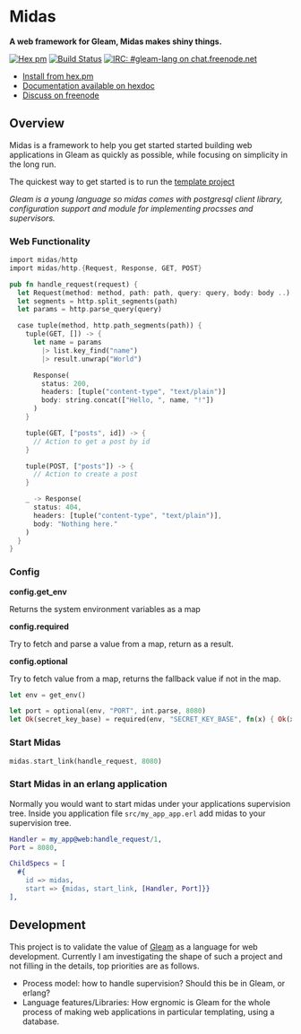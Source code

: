 # Midas

**A web framework for Gleam, Midas makes shiny things.**

[![Hex pm](http://img.shields.io/hexpm/v/Midas.svg?style=flat)](https://hex.pm/packages/midas)
[![Build Status](https://github.com/midas-framework/midas/workflows/test/badge.svg?branch=master)](https://github.com/midas-framework/midas/actions?query=workflow%3Atest)
[![IRC: #gleam-lang on chat.freenode.net](https://img.shields.io/badge/freenode%20chat-%23gleam--lang-indigo)](https://webchat.freenode.net/#gleam-lang)

- [Install from hex.pm](https://hex.pm/packages/midas)
- [Documentation available on hexdoc](https://hexdocs.pm/Midas)
- [Discuss on freenode](https://webchat.freenode.net/#gleam-lang)

## Overview

Midas is a framework to help you get started started building web applications in Gleam as quickly as possible, while focusing on simplicity in the long run.

The quickest way to get started is to run the [template project](https://github.com/midas-framework/template)

_Gleam is a young language so midas comes with postgresql client library, configuration support and module for implementing procsses and supervisors._

### Web Functionality

```rust
import midas/http
import midas/http.{Request, Response, GET, POST}

pub fn handle_request(request) {
  let Request(method: method, path: path, query: query, body: body ..) = request
  let segments = http.split_segments(path)
  let params = http.parse_query(query)

  case tuple(method, http.path_segments(path)) {
    tuple(GET, []) -> {
      let name = params
        |> list.key_find("name")
        |> result.unwrap("World")

      Response(
        status: 200,
        headers: [tuple("content-type", "text/plain")]
        body: string.concat(["Hello, ", name, "!"])
      )
    }

    tuple(GET, ["posts", id]) -> {
      // Action to get a post by id
    }

    tuple(POST, ["posts"]) -> {
      // Action to create a post
    }

    _ -> Response(
      status: 404,
      headers: [tuple("content-type", "text/plain")],
      body: "Nothing here."
    )
  }
}
```

### Config

**config.get_env**

Returns the system environment variables as a map

**config.required**

Try to fetch and parse a value from a map, return as a result.

**config.optional**

Try to fetch value from a map, returns the fallback value if not in the map.

```rust
let env = get_env()

let port = optional(env, "PORT", int.parse, 8080)
let Ok(secret_key_base) = required(env, "SECRET_KEY_BASE", fn(x) { Ok(x) })
```

### Start Midas

```rust
midas.start_link(handle_request, 8080)
```

### Start Midas in an erlang application

Normally you would want to start midas under your applications supervision tree.
Inside you application file `src/my_app_app.erl` add midas to your supervision tree.

```erlang
Handler = my_app@web:handle_request/1,
Port = 8080,

ChildSpecs = [
  #{
    id => midas,
    start => {midas, start_link, [Handler, Port]}}
],
```

## Development

This project is to validate the value of [Gleam](https://github.com/gleam-lang/gleam) as a language for web development. Currently I am investigating the shape of such a project and not filling in the details, top priorities are as follows.

- Process model: how to handle supervision? Should this be in Gleam, or erlang?
- Language features/Libraries: How ergnomic is Gleam for the whole process of making web applications in particular templating, using a database.
